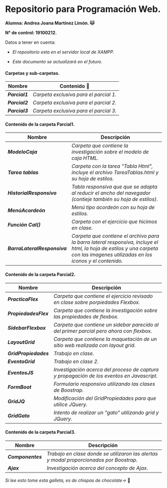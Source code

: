 # Repositorio para Programación Web.
**Alumna: Andrea Joana Martínez Limón. 🐱**

**N° de control: 19100212.**

Datos a tener en cuenta:

* *El repositorio esta en el servidor local de XAMPP.*

* *Este documento se actualizará en el futuro.*

#### Carpetas y sub-carpetas.
| Nombre | Contenido :scroll: |
| ------- | --------- |
|   **_Parcial1_**  |  _Carpeta exclusiva para el parcial 1._ |
|   **_Parcial2_**  |  _Carpeta exclusiva para el parcial 2._ |
|   **_Parcial3_**  |  _Carpeta exclusiva para el parcial 3._ |

#### Contenido de la carpeta Parcial1.
| Nombre | Descripción |
| ------- | --------- |
|**_ModeloCaja_**| _Carpeta que contiene la investigación sobre el modelo de caja HTML._ | 
|**_Tarea tablas_**| _Carpeta con la tarea "Tabla Html", incluye el archivo TareaTablas.html y su hoja de estilos._|
|**_HistorialResponsivo_**| _Tabla responsiva que que se adapta al reducir el ancho del navegador (contieje también su hoja de estilos)._ |
|**_MenúAcordeón_**| _Menú tipo acordeón con su hoja de estilos._ |
|**_Función Cal()_**| _Carpeta con el ejercicio que hicimos en clase._ |
|**_BarraLateralResponsiva_**| _Carpeta que contiene el archivo para la barra lateral responsiva, incluye el html, la hoja de estilos y una carpeta con las imagenes utilizadas en los iconos y el contenido._ |

#### Contenido de la carpeta Parcial2.
| Nombre | Descripción |
| ------- | --------- |
|**_PracticaFlex_**| _Carpeta que contiene el ejercicio revisado en clase sobre porpiedades Flexbox._ | 
|**_PropiedadesFlex_**| _Carpeta que contiene la investigación sobre las propiedades de flexbox._ |
|**_SidebarFlexbox_**| _Carpeta que contiene un sidebar parecido al del primer parcial pero ahora con flexbox._ |
|**_LayoutGrid_**| _Carpeta que contiene la maquetación de un sitio web realizada con layout grid._ |
|**_GridPropiedades_**| _Trabajo en clase._ |
|**_EventoGrid_**| _Trabajo en clase 2._ |
|**_EventosJS_**| _Investigación acerca del proceso de captura y propagación de los eventos en Javascript._ |
|**_FormBoot_**| _Formulario responsivo utilizando las clases de Boostrap._ |
|**_GridJQ_**| _Modificación del GridPropiedades para que utilice JQuery._ |
|**_GridGato_**| _Intento de realizar un "gato" utilizando grid y JQuery._ |

#### Contenido de la carpeta Parcial3.
| Nombre | Descripción |
| ------- | --------- |
|**_Componentes_**| _Trabajo en clase donde se utilizaron las alertas y modal proporcionados por Boostrap._ | 
|**_Ajax_**| _Investigación acerca del concepto de Ajax._ |

*Si lee esto tome esta galleta, es de chispas de chocolate->* 🍪